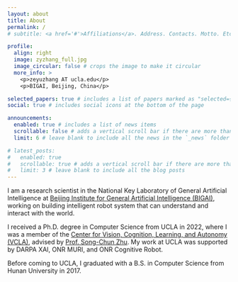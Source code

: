 ```yaml
---
layout: about
title: About
permalink: /
# subtitle: <a href='#'>Affiliations</a>. Address. Contacts. Motto. Etc.

profile:
  align: right
  image: zyzhang_full.jpg
  image_circular: false # crops the image to make it circular
  more_info: >
    <p>zeyuzhang AT ucla.edu</p>
    <p>BIGAI, Beijing, China</p>

selected_papers: true # includes a list of papers marked as "selected={true}"
social: true # includes social icons at the bottom of the page

announcements:
  enabled: true # includes a list of news items
  scrollable: false # adds a vertical scroll bar if there are more than 3 news items
  limit: 6 # leave blank to include all the news in the `_news` folder

# latest_posts:
#   enabled: true
#   scrollable: true # adds a vertical scroll bar if there are more than 3 new posts items
#   limit: 3 # leave blank to include all the blog posts
---
```


I am a research scientist in the National Key Laboratory of General Artificial Intelligence at [Beijing Institute for General Artificial Intelligence (BIGAI)](https://www.bigai.ai/), working on building intelligent robot system that can understand and interact with the world.

I received a Ph.D. degree in Computer Science from UCLA in 2022, where I was a member of the [Center for Vision, Cognition, Learning, and Autonomy (VCLA)](https://communitypartnerships.ucla.edu/program/center-vision-cognition-learning-and-autonomy-vcla/), advised by [Prof. Song-Chun Zhu](http://www.stat.ucla.edu/~sczhu/index.html). My work at UCLA was supported by DARPA XAI, ONR MURI, and ONR Cognitive Robot.

Before coming to UCLA, I graduated with a B.S. in Computer Science from Hunan University in 2017.
